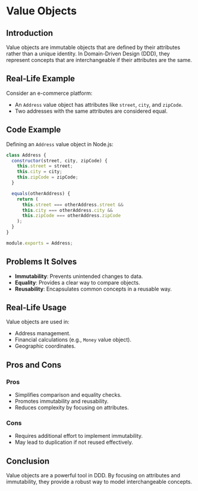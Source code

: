 # Value Objects

## Introduction
Value objects are immutable objects that are defined by their attributes rather than a unique identity. In Domain-Driven Design (DDD), they represent concepts that are interchangeable if their attributes are the same.

## Real-Life Example
Consider an e-commerce platform:
- An `Address` value object has attributes like `street`, `city`, and `zipCode`.
- Two addresses with the same attributes are considered equal.

## Code Example
Defining an `Address` value object in Node.js:
```javascript
class Address {
  constructor(street, city, zipCode) {
    this.street = street;
    this.city = city;
    this.zipCode = zipCode;
  }

  equals(otherAddress) {
    return (
      this.street === otherAddress.street &&
      this.city === otherAddress.city &&
      this.zipCode === otherAddress.zipCode
    );
  }
}

module.exports = Address;
```

## Problems It Solves
- **Immutability**: Prevents unintended changes to data.
- **Equality**: Provides a clear way to compare objects.
- **Reusability**: Encapsulates common concepts in a reusable way.

## Real-Life Usage
Value objects are used in:
- Address management.
- Financial calculations (e.g., `Money` value object).
- Geographic coordinates.

## Pros and Cons
### Pros
- Simplifies comparison and equality checks.
- Promotes immutability and reusability.
- Reduces complexity by focusing on attributes.

### Cons
- Requires additional effort to implement immutability.
- May lead to duplication if not reused effectively.

## Conclusion
Value objects are a powerful tool in DDD. By focusing on attributes and immutability, they provide a robust way to model interchangeable concepts.
